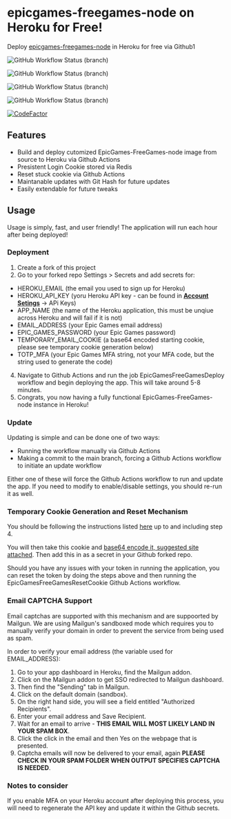 # epicgames-freegames-node on Heroku for Free!
Deploy [epicgames-freegames-node](https://github.com/claabs/epicgames-freegames-node) in Heroku for free via Github1

![GitHub Workflow Status (branch)](https://img.shields.io/github/workflow/status/davidjameshowell/epicgames-freegames-heroku/EpicGamesFreeGamesDeploy/main?label=Deploy%20EpicGames-FreeGames-Node&style=for-the-badge)

![GitHub Workflow Status (branch)](https://img.shields.io/github/workflow/status/davidjameshowell/epicgames-freegames-heroku/EpicGamesFreeGamesRun/main?label=Run%20EpicGames-FreeGames-Node&style=for-the-badge)

![GitHub Workflow Status (branch)](https://img.shields.io/github/workflow/status/davidjameshowell/epicgames-freegames-heroku/EpicGamesFreeGamesUpdate/main?label=Update%20EpicGames-FreeGames-Node&style=for-the-badge)

![GitHub Workflow Status (branch)](https://img.shields.io/github/workflow/status/davidjameshowell/epicgames-freegames-heroku/EpicGamesFreeGamesResetCookie/main?label=Reset%20cookie%20EpicGames-FreeGames-Node&style=for-the-badge)

[![CodeFactor](https://www.codefactor.io/repository/github/davidjameshowell/epicgames-freegames-heroku/badge)](https://www.codefactor.io/repository/github/davidjameshowell/epicgames-freegames-heroku)

## Features
* Build and deploy cutomized EpicGames-FreeGames-node image from source to Heroku via Github Actions
* Presistent Login Cookie stored via Redis
* Reset stuck cookie via Github Actions
* Maintanable updates with Git Hash for future updates
* Easily extendable for future tweaks

## Usage

Usage is simply, fast, and user friendly! The application will run each hour after being deployed!

### Deployment

1. Create a fork of this project
2. Go to your forked repo Settings > Secrets and add secrets for:
  * HEROKU_EMAIL (the email you used to sign up for Heroku)
  * HEROKU_API_KEY (yoru Heroku API key - can be found in **[Account Setings](https://dashboard.heroku.com/account)** -> APi Keys)
  * APP_NAME (the name of the Heroku application, this must be unqiue across Heroku and will fail if it is not)
  * EMAIL_ADDRESS (your Epic Games email address)
  * EPIC_GAMES_PASSWORD (your Epic Games password)
  * TEMPORARY_EMAIL_COOKIE (a base64 encoded starting cookie, please see temporary cookie generation below)
  * TOTP_MFA (your Epic Games MFA string, not your MFA code, but the string used to generate the code)
4. Navigate to Github Actions and run the job EpicGamesFreeGamesDeploy workflow and begin deploying the app. This will take around 5-8 minutes.
5. Congrats, you now having a fully functional EpicGames-FreeGames-node instance in Heroku!

### Update

Updating is simple and can be done one of two ways:
* Running the workflow manually via Github Actions
* Making a commit to the main branch, forcing a Github Actions workflow to initiate an update workflow
 
Either one of these will force the Github Actions workflow to run and update the app. If you need to modify to enable/disable settings, you should re-run it as well.
 
### Temporary Cookie Generation and Reset Mechanism

You should be following the instructions listed [here](https://github.com/claabs/epicgames-freegames-node#cookie-import) up to and including step 4.

You will then take this cookie and [base64 encode it, suggested site attached](https://www.base64encode.org/). Then add this in as a secret in your Github forked repo.

Should you have any issues with your token in running the application, you can reset the token by doing the steps above and then running the EpicGamesFreeGamesResetCookie Github Actions workflow.

### Email CAPTCHA Support

Email captchas are supported with this mechanism and are suppoorted by Mailgun. We are using Mailgun's sandboxed mode which requires you to manually verify your domain in order to prevent the service from being used as spam.

In order to verify your email address (the variable used for EMAIL_ADDRESS):
1. Go to your app dashboard in Heroku, find the Mailgun addon.
2. Click on the Mailgun addon to get SSO redirected to Mailgun dashboard.
3. Then find the "Sending" tab in Mailgun.
4. Click on the default domain (sandbox).
5. On the right hand side, you will see a field entitled "Authorized Recipients".
6. Enter your email address and Save Recipient.
7. Wait for an email to arrive - **THIS EMAIL WILL MOST LIKELY LAND IN YOUR SPAM BOX**.
8. Click the click in the email and then Yes on the webpage that is presented.
9. Captcha emails will now be delivered to your email, again **PLEASE CHECK IN YOUR SPAM FOLDER WHEN OUTPUT SPECIFIES CAPTCHA IS NEEDED**.

### Notes to consider
If you enable MFA on your Heroku account after deploying this process, you will need to regenerate the API key and update it within the Github secrets.
